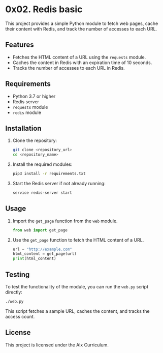 # 0x02. Redis basic

This project provides a simple Python module to fetch web pages, cache their content with Redis, and track the number of accesses to each URL.

## Features

- Fetches the HTML content of a URL using the `requests` module.
- Caches the content in Redis with an expiration time of 10 seconds.
- Tracks the number of accesses to each URL in Redis.

## Requirements

- Python 3.7 or higher
- Redis server
- `requests` module
- `redis` module

## Installation

1. Clone the repository:
   ```sh
   git clone <repository_url>
   cd <repository_name>
   ```

2. Install the required modules:
   ```sh
   pip3 install -r requirements.txt
   ```

3. Start the Redis server if not already running:
   ```sh
   service redis-server start
   ```

## Usage

1. Import the `get_page` function from the `web` module.
   ```python
   from web import get_page
   ```

2. Use the `get_page` function to fetch the HTML content of a URL.
   ```python
   url = "http://example.com"
   html_content = get_page(url)
   print(html_content)
   ```

## Testing

To test the functionality of the module, you can run the `web.py` script directly:
```sh
./web.py
```

This script fetches a sample URL, caches the content, and tracks the access count.

## License

This project is licensed under the Alx Curriculum.
```
